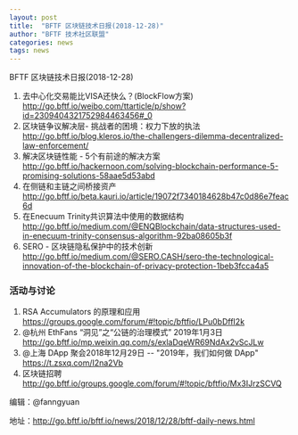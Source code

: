 ```yaml
---
layout: post
title:  "BFTF 区块链技术日报(2018-12-28)"
author: "BFTF 技术社区联盟"
categories: news
tags: news
---
```


BFTF 区块链技术日报(2018-12-28)

1. 去中心化交易能比VISA还快么？(BlockFlow方案) <http://go.bftf.io/weibo.com/ttarticle/p/show?id=2309404321752984463456#_0>
2. 区块链争议解决层-
挑战者的困境：权力下放的执法 <http://go.bftf.io/blog.kleros.io/the-challengers-dilemma-decentralized-law-enforcement/>
3. 解决区块链性能 - 5个有前途的解决方案 <http://go.bftf.io/hackernoon.com/solving-blockchain-performance-5-promising-solutions-58aae5d53abd>
4. 在侧链和主链之间桥接资产 <http://go.bftf.io/beta.kauri.io/article/19072f7340184628b47c0d86e7feac6d>
5. 在Enecuum Trinity共识算法中使用的数据结构 <http://go.bftf.io/medium.com/@ENQBlockchain/data-structures-used-in-enecuum-trinity-consensus-algorithm-92ba08605b3f>
6. SERO - 区块链隐私保护中的技术创新 <http://go.bftf.io/medium.com/@SERO.CASH/sero-the-technological-innovation-of-the-blockchain-of-privacy-protection-1beb3fcca4a5>

### 活动与讨论

1. RSA Accumulators 的原理和应用 <https://groups.google.com/forum/#!topic/bftfio/LPu0bDffI2k>
2. @杭州 EthFans “洞见”之“公链的治理模式” 2019年1月3日 <http://go.bftf.io/mp.weixin.qq.com/s/exlaDqeWR69NdAx2vScJLw>
3. @上海 DApp 聚会2018年12月29日 -- "2019年，我们如何做 DApp"  <https://t.zsxq.com/I2na2Vb>
4. 区块链招聘 <http://go.bftf.io/groups.google.com/forum/#!topic/bftfio/Mx3IJrzSCVQ>


编辑：@fanngyuan

地址：http://go.bftf.io/bftf.io/news/2018/12/28/bftf-daily-news.html

